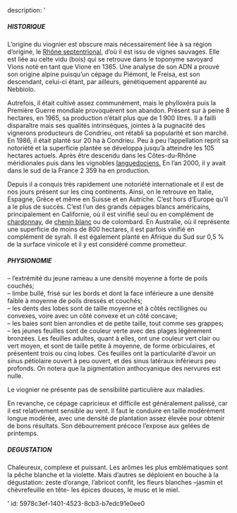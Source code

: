 description: '<h5>HISTORIQUE</h5><p>L’origine du viognier est obscure mais nécessairement liée à sa région d’origine, le <a href="/fr/region/rhone-septentrional/">Rhône septentrional</a>, d’où il est issu de vignes sauvages. Elle est liée au celte vidu (bois) qui se retrouve dans le toponyme savoyard Vions noté en tant que Vione en 1365. Une analyse de son ADN a prouvé son origine alpine puisqu’un cépage du Piémont, le Freisa, est son descendant, celui-ci étant, par ailleurs, génétiquement apparenté au Nebbiolo.</p><p>Autrefois, il était cultivé assez communément, mais le phylloxéra puis la Première Guerre mondiale provoquèrent son abandon. Présent sur à peine 8 hectares, en 1965, sa production n’était plus que de 1 900 litres. Il a failli disparaître mais ses qualités intrinsèques, jointes à la pugnacité des vignerons producteurs de Condrieu, ont rétabli sa popularité et son marché. En 1986, il était planté sur 20 ha à Condrieu. Peu à peu l’appellation reprit sa notoriété et la superficie plantée se développa jusqu’à atteindre les 105 hectares actuels. Après être descendu dans les Côtes-du-Rhône méridionales puis dans les vignobles <a href="/fr/region/languedoc/">languedociens.</a> En l’an 2000, il y avait dans le sud de la France 2 359 ha en production.</p><p>Depuis il a conquis très rapidement une notoriété internationale et il est de nos jours présent sur les cinq continents. Ainsi, on le retrouve en Italie, Espagne, Grèce et même en Suisse et en Autriche. C’est hors d’Europe qu’il a le plus de succès. C’est l’un des grands cépages blancs américains, principalement en Californie, où il est vinifié seul ou en complément de <a href="/fr/grape/chardonnay/">chardonnay</a>, de <a href="/fr/grape/chenin-blanc/">chenin blanc</a> ou de colombard. En Australie, où il représente une superficie de moins de 800 hectares, il est parfois vinifié en complément de syrah. Il est également planté en Afrique du Sud sur 0,5 % de la surface vinicole et il y est considéré comme prometteur.</p><h5>PHYSIONOMIE</h5><p>– l’extrémité du jeune rameau a une densité moyenne à forte de poils couchés;<br>– limbe bullé, frisé sur les bords et dont la face inférieure a une densité faible à moyenne de poils dressés et couchés;<br>– les dents des lobes sont de taille moyenne et à côtés rectilignes ou convexes, voire avec un côté convexe et un côté concave;<br>– les baies sont bien arrondies et de petite taille, tout comme ses grappes;<br>– les jeunes feuilles sont de couleur verte avec des plages légèrement bronzées. Les feuilles adultes, quant à elles, ont une couleur vert clair ou vert moyen, et sont de taille petite à moyenne, de forme orbiculaires, et présentent trois ou cinq lobes. Ces feuilles ont la particularité d’avoir un sinus pétiolaire ouvert à peu ouvert, et des sinus latéraux inférieurs peu profonds. On notera que la pigmentation anthocyanique des nervures est nulle.</p><p>Le viognier ne présente pas de sensibilité particulière aux maladies.</p><p>En revanche, ce cépage capricieux et difficile est généralement palissé, car il est relativement sensible au vent. Il faut le conduire en taille modérément longue modérée, avec une densité de plantation assez élevée pour obtenir de bons résultats. Son débourrement précoce l’expose aux gelées de printemps.</p><h5>DEGUSTATION</h5><p>Chaleureux, complexe et puissant. Les arômes les plus emblématiques sont la pêche blanche et la violette. Mais d’autres se déploient en bouche à la dégustation: zeste d’orange, l’abricot confit, les fleurs blanches –jasmin et chèvrefeuille en tête- les épices douces, le musc et le miel.</p>'
id: 5978c3ef-1401-4523-8cb3-b7edc91e0ee0
